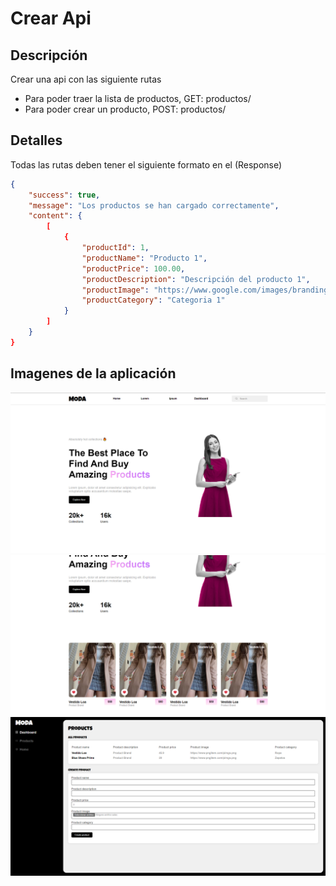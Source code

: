 # Crear Api 

## Descripción

Crear una api con las siguiente rutas
- Para poder traer la lista de productos, GET: productos/
- Para poder crear un producto, POST: productos/

## Detalles

Todas las rutas deben tener el siguiente formato en el (Response)
```json
{
    "success": true,
    "message": "Los productos se han cargado correctamente",
    "content": {
        [
            {
                "productId": 1,
                "productName": "Producto 1",
                "productPrice": 100.00,
                "productDescription": "Descripción del producto 1",
                "productImage": "https://www.google.com/images/branding/googlelogo/2x/googlelogo_color_272x92dp.png",
                "productCategory": "Categoria 1"
            }
        ]
    }
}
```
## Imagenes de la aplicación
![Hero](https://github.com/12aptor/Codigo-Challenge/blob/main/public/first-page-ss.png)
![Products](https://github.com/12aptor/Codigo-Challenge/blob/main/public/second-page-ss.png)
![Admin](https://github.com/12aptor/Codigo-Challenge/blob/main/public/third-page-ss.png)
